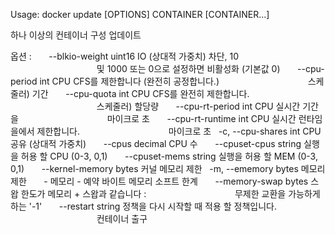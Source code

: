 
Usage:	docker update [OPTIONS] CONTAINER [CONTAINER...]

하나 이상의 컨테이너 구성 업데이트

옵션 :
      --blkio-weight uint16 IO (상대적 가중치) 차단, 10
                                   및 1000 또는 0으로 설정하면 비활성화 (기본값 0)
      --cpu-period int CPU CFS를 제한합니다 (완전히 공정합니다.)
                                   스케줄러) 기간
      --cpu-quota int CPU CFS를 완전히 제한합니다.
                                   스케줄러) 할당량
      --cpu-rt-period int CPU 실시간 기간을
                                   마이크로 초
      --cpu-rt-runtime int CPU 실시간 런타임을에서 제한합니다.
                                   마이크로 초
  -c, --cpu-shares int CPU 공유 (상대적 가중치)
      --cpus decimal CPU 수
      --cpuset-cpus string 실행을 허용 할 CPU (0-3, 0,1)
      --cpuset-mems string 실행을 허용 할 MEM (0-3, 0,1)
      --kernel-memory bytes 커널 메모리 제한
  -m, --ememory bytes 메모리 제한
      - 메모리 - 예약 바이트 메모리 소프트 한계
      --memory-swap bytes 스왑 한도가 메모리 + 스왑과 같습니다 :
                                   무제한 교환을 가능하게하는 '-1'
      --restart string 정책을 다시 시작할 때 적용 할 정책입니다.
                                   컨테이너 출구